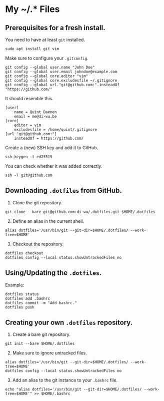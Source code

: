 # My ~/.* Files

## Prerequisites for a fresh install.

You need to have at least `git` installed.
```shell
sudo apt install git vim
```

Make sure to configure your `.gitconfig`.
```shell
git config --global user.name "John Doe"
git config --global user.email johndoe@example.com
git config --global core.editor "vim"
git config --global core.excludesfile ~/.gitignore
git config --global url."git@github.com:".insteadOf "https://github.com/"
```

It should resemble this.
```shell
[user]
	name = Quint Daenen
	email = me@di-wu.be
[core]
	editor = vim
	excludesfile = /home/quint/.gitignore
[url "git@github.com:"]
	insteadOf = https://github.com/
```

Create a (new) SSH key and add it to GitHub.
```shell
ssh-keygen -t ed25519
```

You can check whether it was added correctly.
```shell
ssh -T git@github.com
```

## Downloading `.dotfiles` from GitHub.

1. Clone the git repository.
```shell
git clone --bare git@github.com:di-wu/.dotfiles.git $HOME/.dotfiles
```

2. Define an alias in the current shell.
```shell
alias dotfiles='/usr/bin/git --git-dir=$HOME/.dotfiles/ --work-tree=$HOME'
```

3. Checkout the repository.
```shell
dotfiles checkout
dotfiles config --local status.showUntrackedFiles no
```

## Using/Updating the `.dotfiles`.

Example:
```shell
dotfiles status
dotfiles add .bashrc
dotfiles commit -m "Add bashrc."
dotfiles push
```

## Creating your own `.dotfiles` repository.

1. Create a bare git repository.
```shell
git init --bare $HOME/.dotfiles
```

2. Make sure to ignore untracked files.
```shell
alias dotfiles='/usr/bin/git --git-dir=$HOME/.dotfiles/ --work-tree=$HOME'
dotfiles config --local status.showUntrackedFiles no
```

3. Add an alias to the git instance to your `.bashrc` file.
```shell
echo "alias dotfiles='/usr/bin/git --git-dir=$HOME/.dotfiles/ --work-tree=$HOME'" >> $HOME/.bashrc
```

